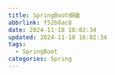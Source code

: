 ```yaml
---
title: SpringBoot细磕
abbrlink: f52b8ac8
date: 2024-11-18 16:02:34
updated: 2024-11-18 16:02:34
tags:
  - SpringBoot
categories: Spring
---
```

